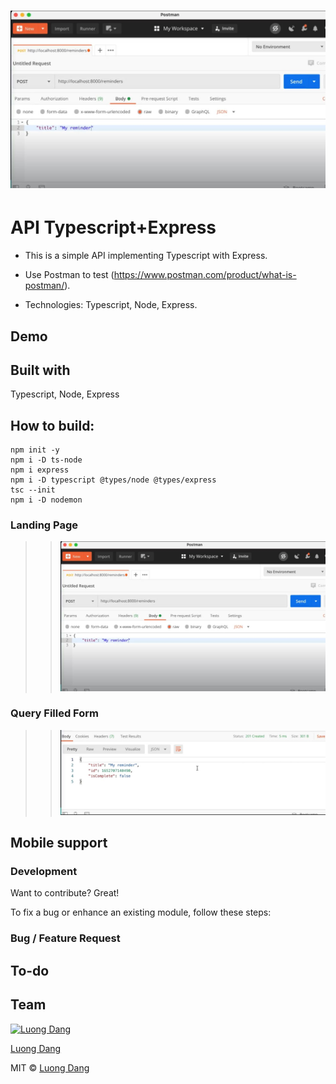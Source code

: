 # ![API Typescript+Express (Project 3  - Technology: Typescript, Node, Express)](demo.JPG)

# API Typescript+Express

- This is a simple API implementing Typescript with Express.
- Use Postman to test (https://www.postman.com/product/what-is-postman/).

- Technologies: Typescript, Node, Express.

## Demo

## Built with

Typescript, Node, Express

## How to build:

```
npm init -y
npm i -D ts-node
npm i express
npm i -D typescript @types/node @types/express
tsc --init
npm i -D nodemon

```

### Landing Page

> > ![](demo.JPG)

### Query Filled Form

> > ![](demo2.JPG)

## Mobile support

### Development

Want to contribute? Great!

To fix a bug or enhance an existing module, follow these steps:

### Bug / Feature Request

## To-do

## Team

[![Luong Dang](https://avatars.githubusercontent.com/luongkhdang?v=2&s=100)](https://github.com/iharsh234)

[Luong Dang](https://github.com/luongkhdang)

MIT © [Luong Dang ](https://github.com/luongkhdang)
